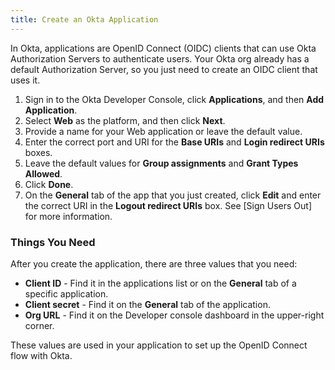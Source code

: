 ```yaml
---
title: Create an Okta Application
---
```

In Okta, applications are OpenID Connect (OIDC) clients that can use Okta Authorization Servers to authenticate users. Your Okta org already has a default Authorization Server, so you just need to create an OIDC client that uses it.

1. Sign in to the Okta Developer Console, click **Applications**, and then **Add Application**.
2. Select **Web** as the platform, and then click **Next**.
3. Provide a name for your Web application or leave the default value.
4. Enter the correct port and URI for the **Base URIs** and **Login redirect URIs** boxes. 
5. Leave the default values for **Group assignments** and **Grant Types Allowed**.
6. Click **Done**.
7. On the **General** tab of the app that you just created, click **Edit** and enter the correct URI in the **Logout redirect URIs** box. See [Sign Users Out] for more information.

### Things You Need

After you create the application, there are three values that you need:

* **Client ID** - Find it in the applications list or on the **General** tab of a specific application.
* **Client secret** - Find it on the **General** tab of the application.
* **Org URL** - Find it on the Developer console dashboard in the upper-right corner. 

These values are used in your application to set up the OpenID Connect flow with Okta.
